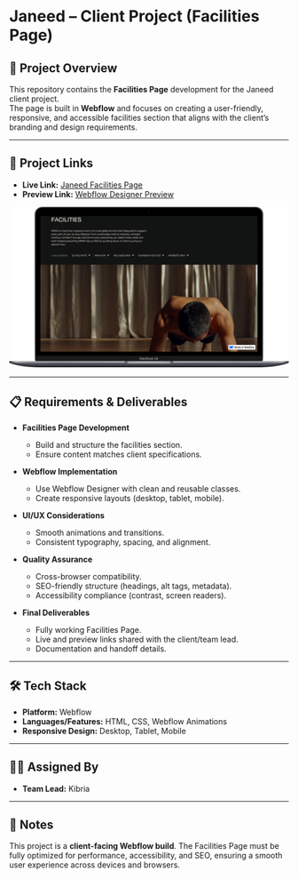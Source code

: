 # Janeed – Client Project (Facilities Page)

## 📌 Project Overview
This repository contains the **Facilities Page** development for the Janeed client project.  
The page is built in **Webflow** and focuses on creating a user-friendly, responsive, and accessible facilities section that aligns with the client’s branding and design requirements.

---

## 🔗 Project Links
- **Live Link:** [Janeed Facilities Page](https://janeed-f1dc54.webflow.io)  
- **Preview Link:** [Webflow Designer Preview](https://preview.webflow.com/preview/janeed-f1dc54?utm_medium=preview_link&utm_source=designer&utm_content=janeed-f1dc54&preview=3badb45f65ed0171ee7f983708dec68a&workflow=preview)

![Demo](./demo.png)

---

## 📋 Requirements & Deliverables
- **Facilities Page Development**
  - Build and structure the facilities section.  
  - Ensure content matches client specifications.  

- **Webflow Implementation**
  - Use Webflow Designer with clean and reusable classes.  
  - Create responsive layouts (desktop, tablet, mobile).  

- **UI/UX Considerations**
  - Smooth animations and transitions.  
  - Consistent typography, spacing, and alignment.  

- **Quality Assurance**
  - Cross-browser compatibility.  
  - SEO-friendly structure (headings, alt tags, metadata).  
  - Accessibility compliance (contrast, screen readers).  

- **Final Deliverables**
  - Fully working Facilities Page.  
  - Live and preview links shared with the client/team lead.  
  - Documentation and handoff details.  

---

## 🛠️ Tech Stack
- **Platform:** Webflow  
- **Languages/Features:** HTML, CSS, Webflow Animations  
- **Responsive Design:** Desktop, Tablet, Mobile  

---

## 👨‍💻 Assigned By
- **Team Lead:** Kibria  

---

## 📌 Notes
This project is a **client-facing Webflow build**. The Facilities Page must be fully optimized for performance, accessibility, and SEO, ensuring a smooth user experience across devices and browsers.
